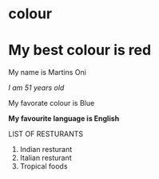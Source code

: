 # colour

# My best colour is red

My name is Martins Oni

*I am 51 years old*

My favorate colour is Blue

**My favourite language is English**

LIST OF RESTURANTS

1. Indian resturant
2. Italian resturant
3. Tropical foods

